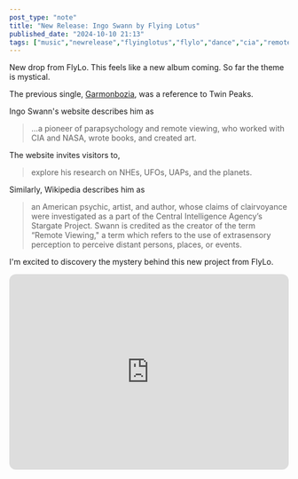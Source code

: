 ```yaml
---
post_type: "note" 
title: "New Release: Ingo Swann by Flying Lotus"
published_date: "2024-10-10 21:13"
tags: ["music","newrelease","flyinglotus","flylo","dance","cia","remoteviewing"]
---
```


New drop from FlyLo. This feels like a new album coming. So far the theme is mystical. 

The previous single, [Garmonbozia](/feed/new-flying-lotus-garmonbozia), was a reference to Twin Peaks. 

Ingo Swann's website describes him as

> ...a pioneer of parapsychology and remote viewing, who worked with CIA and NASA, wrote books, and created art. 

The website invites visitors to, 

> explore his research on NHEs, UFOs, UAPs, and the planets.

Similarly, Wikipedia describes him as 

> an American psychic, artist, and author, whose claims of clairvoyance were investigated as a part of the Central Intelligence Agency’s Stargate Project. Swann is credited as the creator of the term “Remote Viewing," a term which refers to the use of extrasensory perception to perceive distant persons, places, or events.

I'm excited to discovery the mystery behind this new project from FlyLo.

<iframe style="border-radius:12px" src="https://open.spotify.com/embed/track/0MorRE2kwzea56XwkFMUYE?utm_source=generator" width="100%" height="352" frameBorder="0" allowfullscreen="" allow="autoplay; clipboard-write; encrypted-media; fullscreen; picture-in-picture" loading="lazy"></iframe>